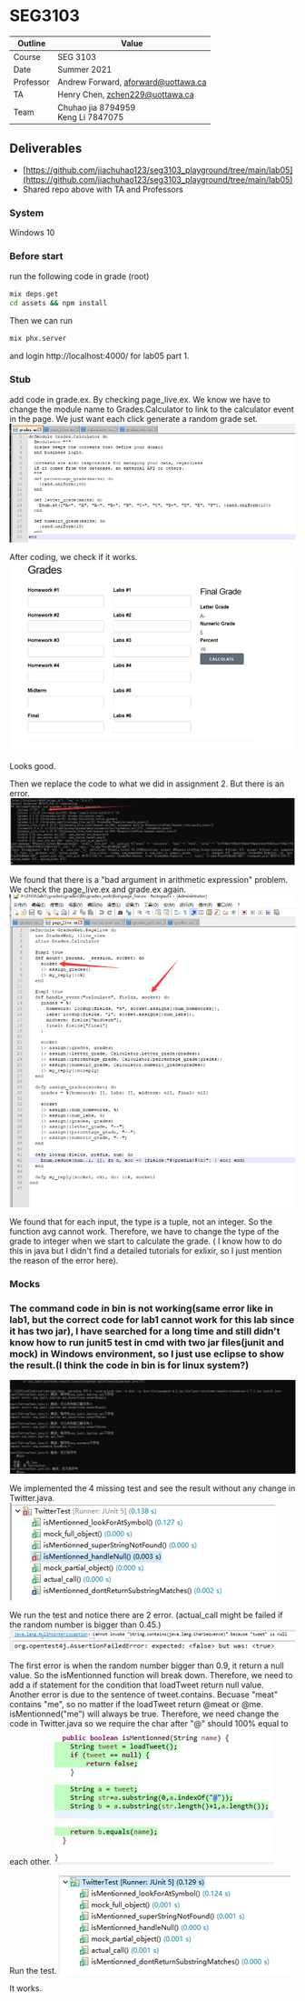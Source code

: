 # SEG3103

| Outline | Value |
| --- | --- |
| Course | SEG 3103 |
| Date | Summer 2021 |
| Professor | Andrew Forward, aforward@uottawa.ca |
| TA | Henry Chen, zchen229@uottawa.ca |
| Team | Chuhao jia 8794959<br>Keng Li 7847075 |


## Deliverables

* [https://github.com/jiachuhao123/seg3103_playground/tree/main/lab05](https://github.com/jiachuhao123/seg3103_playground/tree/main/lab05)
* Shared repo above with TA and Professors

### System

Windows 10

### Before start
run the following code in grade (root)
```bash
mix deps.get
cd assets && npm install
```
Then we can run
```bash
mix phx.server
```
and login http://localhost:4000/ for lab05 part 1.

### Stub

add code in grade.ex. By checking page_live.ex. We know we have to change the module name to Grades.Calculator to link to the calculator event in the page. We just want each click generate a random grade set.
![Running Java in the console](assets/grade.png)

After coding, we check if it works.
![Running Java in the console](assets/grade1.png)

Looks good.

Then we replace the code to what we did in assignment 2. But there is an error.
![Running Java in the console](assets/grade2.png)

We found that there is a "bad argument in arithmetic expression" problem.
We check the page_live.ex and grade.ex again.
![Running Java in the console](assets/grade3.png)

We found that for each input, the type is a tuple, not an integer. So the function avg cannot work. Therefore, we have to change the type of the grade to integer when we start to calculate the grade. ( I know how to do this in java but I didn't find a detailed tutorials for exlixir, so I just mention the reason of the error here).


### Mocks
### The command code in bin is not working(same error like in lab1, but the correct code for lab1 cannot work for this lab since it has two jar), I have searched for a long time and still didn't know how to run junit5 test in cmd with two jar files(junit and mock) in Windows environment, so I just use eclipse to show the result.(I think the code in bin is for linux system?)
![Running Java in the console](assets/error.png)

We implemented the 4 missing test and see the result without any change in Twitter.java.
![Running Java in the console](assets/test0.png)

We run the test and notice there are 2 error. (actual_call might be failed if the random number is bigger than 0.45.)
![Running Java in the console](assets/test1.png)
![Running Java in the console](assets/test2.png)

The first error is when the random number bigger than 0.9, it return a null value. So the isMentionned function will break down. Therefore, we need to add a if statement for the condition that loadTweet return null value.
Another error is due to the sentence of tweet.contains. Becuase "meat" contains "me", so no matter if the loadTweet return @meat or @me. isMentionned("me") will always be true.
Therefore, we need change the code in Twitter.java so we require the char after "@" should 100% equal to each other.
![Running Java in the console](assets/test3.png)

Run the test.
![Running Java in the console](assets/test4.png)

It works.

